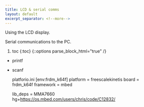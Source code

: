 ```yaml
---
title: LCD & serial comms
layout: default
excerpt_separator: <!--more-->
---
```

Using the LCD display.

Serial communications to the PC.
<!--more-->
1. toc
{:toc}
{::options parse_block_html="true" /}

- printf
- scanf


    platforio.ini
    [env:frdm_k64f]
    platform = freescalekinetis
    board = frdm_k64f
    framework = mbed

    lib_deps =
      MMA7660
      hg+https://os.mbed.com/users/chris/code/C12832/
